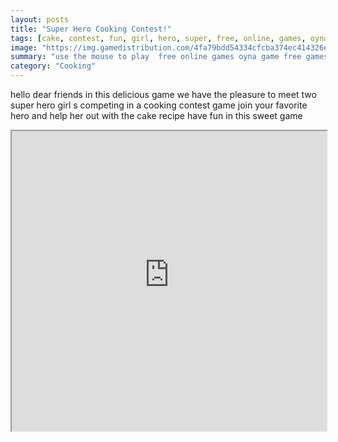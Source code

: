 ```yaml
---
layout: posts
title: "Super Hero Cooking Contest!"
tags: [cake, contest, fun, girl, hero, super, free, online, games, oyna, game, free, games, play, play, games]
image: "https://img.gamedistribution.com/4fa79bdd54334cfcba374ec414326ec5.jpg"
summary: "use the mouse to play  free online games oyna game free games play play games"
category: "Cooking"
---
```


hello dear friends in this delicious game we have the pleasure to meet two super hero girl s competing in a cooking contest game join your favorite hero and help her out with the cake recipe have fun in this sweet game

<iframe width="100%" height="480px;" src="https://html5.gamedistribution.com/4fa79bdd54334cfcba374ec414326ec5/"></iframe>